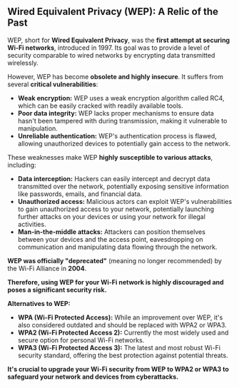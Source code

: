 ## Wired Equivalent Privacy (WEP): A Relic of the Past

WEP, short for **Wired Equivalent Privacy**, was the **first attempt at securing Wi-Fi networks**, introduced in 1997. Its goal was to provide a level of security comparable to wired networks by encrypting data transmitted wirelessly.

However, WEP has become **obsolete and highly insecure**. It suffers from several **critical vulnerabilities**:

- **Weak encryption:** WEP uses a weak encryption algorithm called RC4, which can be easily cracked with readily available tools.
- **Poor data integrity:** WEP lacks proper mechanisms to ensure data hasn't been tampered with during transmission, making it vulnerable to manipulation.
- **Unreliable authentication:** WEP's authentication process is flawed, allowing unauthorized devices to potentially gain access to the network.

These weaknesses make WEP **highly susceptible to various attacks**, including:

- **Data interception:** Hackers can easily intercept and decrypt data transmitted over the network, potentially exposing sensitive information like passwords, emails, and financial data.
- **Unauthorized access:** Malicious actors can exploit WEP's vulnerabilities to gain unauthorized access to your network, potentially launching further attacks on your devices or using your network for illegal activities.
- **Man-in-the-middle attacks:** Attackers can position themselves between your devices and the access point, eavesdropping on communication and manipulating data flowing through the network.

**WEP was officially "deprecated"** (meaning no longer recommended) by the Wi-Fi Alliance in **2004**.

**Therefore, using WEP for your Wi-Fi network is highly discouraged and poses a significant security risk.**

**Alternatives to WEP:**

- **WPA (Wi-Fi Protected Access):** While an improvement over WEP, it's also considered outdated and should be replaced with WPA2 or WPA3.
- **WPA2 (Wi-Fi Protected Access 2):** Currently the most widely used and secure option for personal Wi-Fi networks.
- **WPA3 (Wi-Fi Protected Access 3):** The latest and most robust Wi-Fi security standard, offering the best protection against potential threats.

**It's crucial to upgrade your Wi-Fi security from WEP to WPA2 or WPA3 to safeguard your network and devices from cyberattacks.**